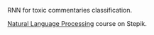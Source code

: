 RNN for toxic commentaries classification.

[Natural Language Processing](stepik.org/course/65576/syllabus) course on Stepik.
